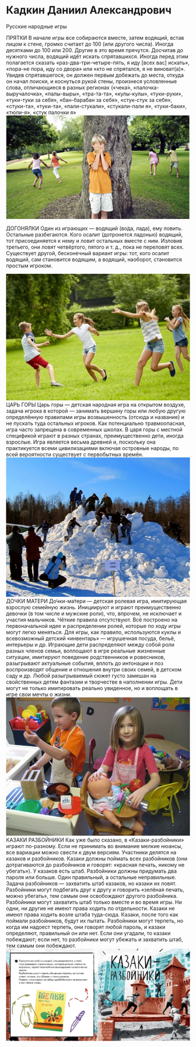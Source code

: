 # Кадкин Даниил Александрович
Русские народные игры
<!DOCTYPE html>
<html>
<head>
	<meta charset="utf-8">
	<meta name="viewport" content="width=device-width, initial-scale=1">
	<title>русские народные игры</title>
</head>
<body>
	ПРЯТКИ
В начале игры все собираются вместе, затем водящий, встав лицом к стене, громко считает до 100 (или другого числа). Иногда десятками до 100 или 200. Другие в это время прячутся. Досчитав до нужного числа, водящий идёт искать спрятавшихся. Иногда перед этим полагается сказать «раз-два-три-четыре-пять, я иду [всех вас] искать», «пора-не пора, иду со двора» или «кто не спрятался, я не виноват(а)». Увидев спрятавшегося, он должен первым добежать до места, откуда он начал поиски, и коснуться рукой стены, произнеся условленные слова, отличающиеся в разных регионах («чека́», «палочка-выручалочка», «палы-выры», «тра-та-та», «кулы-кулы», «туки-руки», «туки-туки за себя», «бан-барабан за себя», «стук-стук за себя», «стуки-та», «туки-та», «пали-стукали», «стукали-пали я», «туки-баки», «тюли-я», «стук палочки я»
<div class="addimg">
	<img src="https://github.com/crystalpoison1/KadkinDA/blob/5bf5763cd62ce248e08fc70dcbb34888af0ab489/1.JPG">
</div>

ДОГОНЯЛКИ
Один из играющих — водящий (во́да, лада), ему ловить. Остальные разбегаются. Кого осалит (дотронется ладонью) водящий, тот присоединяется к нему и ловит остальных вместе с ним. Изловив третьего, они ловят четвёртого, пятого и т. д., пока не переловят всех. Существует другой, бесконечный вариант игры: тот, кого осалит водящий, сам становится водящим, а водящий, наоборот, 
становится простым игроком.
<div class="addimg">
	<img src="https://github.com/crystalpoison1/KadkinDA/blob/5bf5763cd62ce248e08fc70dcbb34888af0ab489/2.JPG">
</div>
ЦАРЬ ГОРЫ
Царь горы — детская народная игра на открытом воздухе, задача игрока в которой — занимать вершину горы или любую другую определённую правилами игры возвышенность (отсюда и название) и не пускать туда остальных игроков. Как потенциально травмоопасная, игра часто запрещена в современных школах. В царя горы с местной спецификой играют в разных странах, преимущественно дети, иногда взрослые. Игра является весьма древней и, поскольку она практикуется всеми цивилизациями включая островные народы, по всей вероятности существует с первобытных времён.
<div class="addimg">
	<img src="https://github.com/crystalpoison1/KadkinDA/blob/5bf5763cd62ce248e08fc70dcbb34888af0ab489/3.JPG">
</div>
ДОЧКИ МАТЕРИ
До́чки-ма́тери — детская ролевая игра, имитирующая взрослую семейную жизнь. Инициируют и играют преимущественно девочки (в том числе и мужские роли), что, впрочем, не исключает и участия мальчиков. Чёткие правила отсутствуют. Всё построено на первоначальной идее и распределении ролей, которые по ходу игры могут легко меняться. Для игры, как правило, используются куклы и всевозможный детский «инвентарь» — игрушечная посуда, бельё, интерьеры и др.
Играющие дети распределяют между собой роли разных членов семьи, воплощают в игре реальные жизненные ситуации, имитируют поведение родственников и ровесников, разыгрывают актуальные события, вплоть до интонации и поз воспроизводят общение и отношения внутри своих семей, в детском саду и др. Любой разыгрываемый сюжет густо замешан на свойственных детям фантазии и творчестве в наполнении игры. Дети могут не только имитировать реально увиденное, но и воплощать в игре свои мечты о жизни.
<div class="addimg">
	<img src="https://github.com/crystalpoison1/KadkinDA/blob/5bf5763cd62ce248e08fc70dcbb34888af0ab489/4.JPG">
</div>
КАЗАКИ РАЗБОЙНИКИ
Как уже было сказано, в «Казаки-разбойники» играют по-разному. Если не принимать во внимание мелкие нюансы, все вариации можно свести к двум версиям. Участники делятся на казаков и разбойников. Казаки должны поймать всех разбойников (они дотрагиваются до разбойников и говорят: «красная печать, никому не убегать»). У казаков есть штаб. Разбойники должны придумать два пароля или больше. Один правильный, а остальные неправильные. Задача разбойников — захватить штаб казаков, но казаки их ловят. Разбойники могут подбегать друг к другу и говорить «зелёная печать, можно убегать», тем самым они освобождают другого разбойника. Разбойники могут захватить штаб только вместе и во время игры. Ни одни, ни другие не имеют права ходить по отдельности. Казаки не имеют права ходить возле штаба туда-сюда. Казаки, после того как поймали разбойников, будут их пытать. Разбойники могут терпеть, но когда им надоест терпеть, они говорят любой пароль, и казаки определяют, правильный он или нет. Если они угадали, то казаки побеждают; если нет, то разбойники могут убежать и захватить штаб, тем самым они побеждают.
<div class="addimg">
	<img src="https://github.com/crystalpoison1/KadkinDA/blob/5bf5763cd62ce248e08fc70dcbb34888af0ab489/5.JPG">
</div>
</body>
</html>
